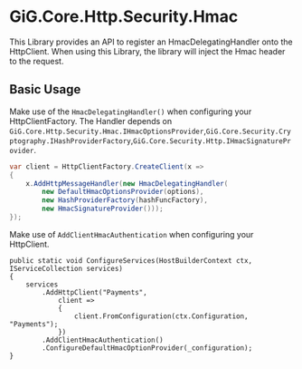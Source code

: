 # GiG.Core.Http.Security.Hmac

This Library provides an API to register an HmacDelegatingHandler onto the HttpClient. When using this Library, the library will inject the Hmac header to the request.

## Basic Usage

Make use of the `HmacDelegatingHandler()` when configuring your HttpClientFactory. The Handler  depends on `GiG.Core.Http.Security.Hmac.IHmacOptionsProvider`,`GiG.Core.Security.Cryptography.IHashProviderFactory`,`GiG.Core.Security.Http.IHmacSignatureProvider`.

```csharp
var client = HttpClientFactory.CreateClient(x => 
{
	x.AddHttpMessageHandler(new HmacDelegatingHandler(
		new DefaultHmacOptionsProvider(options),
		new HashProviderFactory(hashFuncFactory),
		new HmacSignatureProvider()));
});

```

Make use of `AddClientHmacAuthentication` when configuring your HttpClient.

```charp
public static void ConfigureServices(HostBuilderContext ctx, IServiceCollection services)
{
    services
        .AddHttpClient("Payments", 
            client => 
            {
                client.FromConfiguration(ctx.Configuration, "Payments"); 
            })
        .AddClientHmacAuthentication()
		.ConfigureDefaultHmacOptionProvider(_configuration);
}
```
